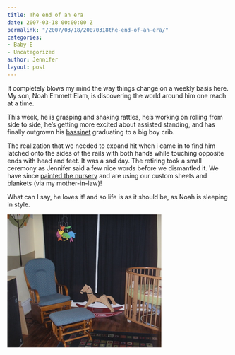 ```yaml
---
title: The end of an era
date: 2007-03-18 00:00:00 Z
permalink: "/2007/03/18/20070318the-end-of-an-era/"
categories:
- Baby E
- Uncategorized
author: Jennifer
layout: post
---
```


It completely blows my mind the way things change on a weekly basis here. My son, Noah Emmett Elam, is discovering the world around him one reach at a time.

This week, he is grasping and shaking rattles, he&#8217;s working on rolling from side to side, he&#8217;s getting more excited about assisted standing, and has finally outgrown his [bassinet](http://www.stokkeusa.com/sleepi3.htm "bassinet") graduating to a big boy crib.

The realization that we needed to expand hit when i came in to find him latched onto the sides of the rails with both hands while touching opposite ends with head and feet. It was a sad day. The retiring took a small ceremony as Jennifer said a few nice words before we dismantled it. We have since [painted the nursery](http://www.flickr.com/photos/jenniferandJennifers_photos/ "painted the nursery") and are using our custom sheets and blankets (via my mother-in-law)!

What can I say, he loves it! and so life is as it should be, as Noah is sleeping in style.

<img id="image142" alt="p1010068.jpg" src="/assets/images/The-end-of-an-era/1174217992000-missing.jpg" />
